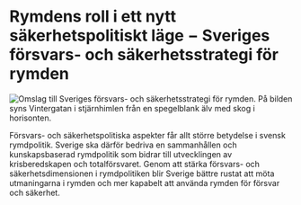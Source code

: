 # Rymdens roll i ett nytt säkerhetspolitiskt läge − Sveriges försvars- och säkerhetsstrategi för rymden

![Omslag till Sveriges försvars- och säkerhetsstrategi för rymden. På bilden syns Vintergatan i stjärnhimlen från en spegelblank älv med skog i horisonten.](/contentassets/711174275dcf49ab864b7810d82b7e30/ryfs-omslag-till-informationssida-ny.png?width=150&quality=85)


Försvars\- och säkerhetspolitiska aspekter får allt större betydelse i svensk rymdpolitik. Sverige ska därför bedriva en sammanhållen och kunskapsbaserad rymdpolitik som bidrar till utvecklingen av krisberedskapen och totalförsvaret. Genom att stärka försvars\- och säkerhetsdimensionen i rymdpolitiken blir Sverige bättre rustat att möta utmaningarna i rymden och mer kapabelt att använda rymden för försvar och säkerhet.
